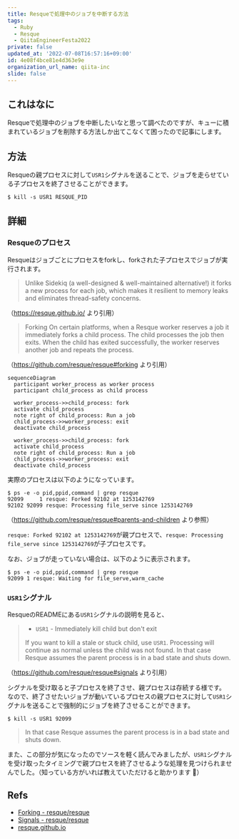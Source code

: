 ```yaml
---
title: Resqueで処理中のジョブを中断する方法
tags:
  - Ruby
  - Resque
  - QiitaEngineerFesta2022
private: false
updated_at: '2022-07-08T16:57:16+09:00'
id: 4e08f4bce81e4d363e9e
organization_url_name: qiita-inc
slide: false
---
```

## これはなに

Resqueで処理中のジョブを中断したいなと思って調べたのですが、キューに積まれているジョブを削除する方法しか出てこなくて困ったので記事にします。

## 方法

Resqueの親プロセスに対して`USR1`シグナルを送ることで、ジョブを走らせている子プロセスを終了させることができます。

```
$ kill -s USR1 RESQUE_PID
```

## 詳細

### Resqueのプロセス

Resqueはジョブごとにプロセスをforkし、forkされた子プロセスでジョブが実行されます。

> Unlike Sidekiq (a well-designed & well-maintained alternative!) it forks a new process for each job, which makes it resilient to memory leaks and eliminates thread-safety concerns.

（https://resque.github.io/ より引用）

> Forking
> On certain platforms, when a Resque worker reserves a job it immediately forks a child process. The child processes the job then exits. When the child has exited successfully, the worker reserves another job and repeats the process.

（https://github.com/resque/resque#forking より引用）

```mermaid
sequenceDiagram
  participant worker_process as worker process
  participant child_process as child process

  worker_process->>child_process: fork
  activate child_process
  note right of child_process: Run a job
  child_process->>worker_process: exit
  deactivate child_process

  worker_process->>child_process: fork
  activate child_process
  note right of child_process: Run a job
  child_process->>worker_process: exit
  deactivate child_process
```

実際のプロセスは以下のようになっています。

```
$ ps -e -o pid,ppid,command | grep resque
92099     1 resque: Forked 92102 at 1253142769
92102 92099 resque: Processing file_serve since 1253142769
```

（https://github.com/resque/resque#parents-and-children より参照）

`resque: Forked 92102 at 1253142769`が親プロセスで、`resque: Processing file_serve since 1253142769`が子プロセスです。

なお、ジョブが走っていない場合は、以下のように表示されます。

```
$ ps -e -o pid,ppid,command | grep resque
92099 1 resque: Waiting for file_serve,warm_cache
```

### `USR1`シグナル

ResqueのREADMEにある`USR1`シグナルの説明を見ると、

> - `USR1` - Immediately kill child but don't exit
>
> If you want to kill a stale or stuck child, use `USR1`. Processing will continue as normal unless the child was not found. In that case Resque assumes the parent process is in a bad state and shuts down.

（https://github.com/resque/resque#signals より引用）

シグナルを受け取ると子プロセスを終了させ、親プロセスは存続する様です。
なので、終了させたいジョブが動いているプロセスの親プロセスに対して`USR1`シグナルを送ることで強制的にジョブを終了させることができます。

```
$ kill -s USR1 92099
```

> In that case Resque assumes the parent process is in a bad state and shuts down.

また、この部分が気になったのでソースを軽く読んでみましたが、`USR1`シグナルを受け取ったタイミングで親プロセスを終了させるような処理を見つけられませんでした。（知っている方がいれば教えていただけると助かります :pray:）

## Refs

- [Forking - resque/resque](https://github.com/resque/resque#forking)
- [Signals - resque/resque](https://github.com/resque/resque#signals)
- [resque.github.io](https://resque.github.io/)

